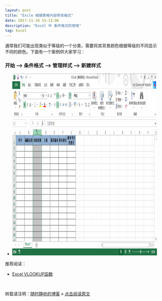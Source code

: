 ```yaml
---
layout: post
title: "Excle 根据表格内容修改格式"
date: 2017-11-10 15:13:06 
description: "Excel 中 条件格式的使用"
tag: Excel
---
```


通常我们可能出现类似于等级的一个分类，需要将其背景颜色根据等级的不同显示不同的颜色。下面有一个案例供大家学习：

### 开始 --> 条件格式 --> 管理样式 --> 新建样式 

* <img src="/images/posts/Excle/ConditionFormat.gif" height="600" width="1000">


推荐阅读：

- [Excel VLOOKUP函数](http://ssjt21.github.io/2017/11/Excelvlookup/)



<br>

转载请注明：[随时静听的博客](http://ssjt21.github.io) » [点击阅读原文](http://ssjt21.github.io/2017/11/Excel_ConditionFormat/)